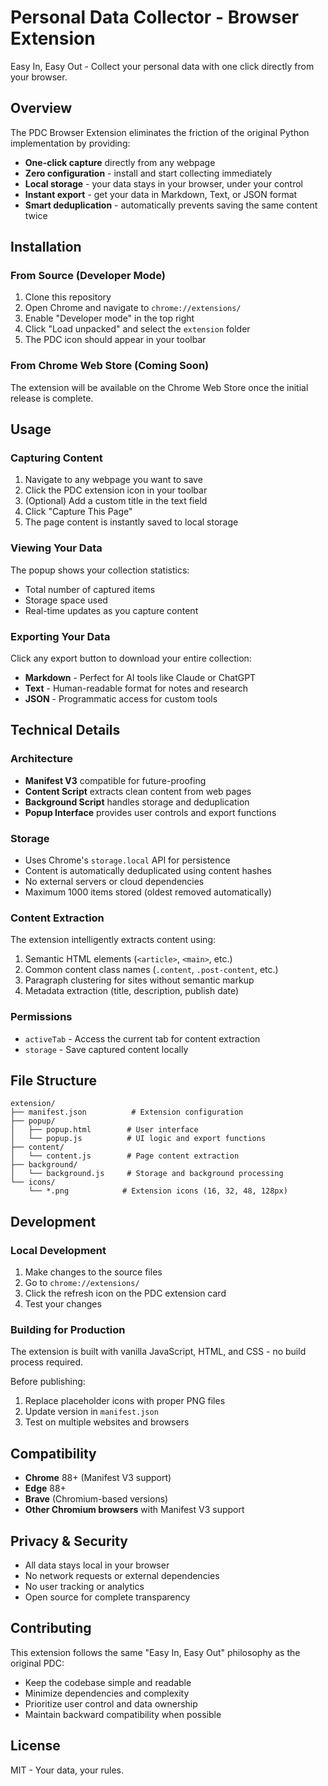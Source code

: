 # Personal Data Collector - Browser Extension

Easy In, Easy Out - Collect your personal data with one click directly from your browser.

## Overview

The PDC Browser Extension eliminates the friction of the original Python implementation by providing:

- **One-click capture** directly from any webpage
- **Zero configuration** - install and start collecting immediately  
- **Local storage** - your data stays in your browser, under your control
- **Instant export** - get your data in Markdown, Text, or JSON format
- **Smart deduplication** - automatically prevents saving the same content twice

## Installation

### From Source (Developer Mode)

1. Clone this repository
2. Open Chrome and navigate to `chrome://extensions/`
3. Enable "Developer mode" in the top right
4. Click "Load unpacked" and select the `extension` folder
5. The PDC icon should appear in your toolbar

### From Chrome Web Store (Coming Soon)

The extension will be available on the Chrome Web Store once the initial release is complete.

## Usage

### Capturing Content

1. Navigate to any webpage you want to save
2. Click the PDC extension icon in your toolbar
3. (Optional) Add a custom title in the text field
4. Click "Capture This Page"
5. The page content is instantly saved to local storage

### Viewing Your Data

The popup shows your collection statistics:
- Total number of captured items
- Storage space used
- Real-time updates as you capture content

### Exporting Your Data

Click any export button to download your entire collection:

- **Markdown** - Perfect for AI tools like Claude or ChatGPT
- **Text** - Human-readable format for notes and research
- **JSON** - Programmatic access for custom tools

## Technical Details

### Architecture

- **Manifest V3** compatible for future-proofing
- **Content Script** extracts clean content from web pages
- **Background Script** handles storage and deduplication
- **Popup Interface** provides user controls and export functions

### Storage

- Uses Chrome's `storage.local` API for persistence
- Content is automatically deduplicated using content hashes
- No external servers or cloud dependencies
- Maximum 1000 items stored (oldest removed automatically)

### Content Extraction

The extension intelligently extracts content using:

1. Semantic HTML elements (`<article>`, `<main>`, etc.)
2. Common content class names (`.content`, `.post-content`, etc.)
3. Paragraph clustering for sites without semantic markup
4. Metadata extraction (title, description, publish date)

### Permissions

- `activeTab` - Access the current tab for content extraction
- `storage` - Save captured content locally

## File Structure

```
extension/
├── manifest.json          # Extension configuration
├── popup/
│   ├── popup.html        # User interface
│   └── popup.js          # UI logic and export functions
├── content/
│   └── content.js        # Page content extraction
├── background/
│   └── background.js     # Storage and background processing
└── icons/
    └── *.png            # Extension icons (16, 32, 48, 128px)
```

## Development

### Local Development

1. Make changes to the source files
2. Go to `chrome://extensions/`
3. Click the refresh icon on the PDC extension card
4. Test your changes

### Building for Production

The extension is built with vanilla JavaScript, HTML, and CSS - no build process required.

Before publishing:
1. Replace placeholder icons with proper PNG files
2. Update version in `manifest.json`
3. Test on multiple websites and browsers

## Compatibility

- **Chrome** 88+ (Manifest V3 support)
- **Edge** 88+
- **Brave** (Chromium-based versions)
- **Other Chromium browsers** with Manifest V3 support

## Privacy & Security

- All data stays local in your browser
- No network requests or external dependencies
- No user tracking or analytics
- Open source for complete transparency

## Contributing

This extension follows the same "Easy In, Easy Out" philosophy as the original PDC:

- Keep the codebase simple and readable
- Minimize dependencies and complexity
- Prioritize user control and data ownership
- Maintain backward compatibility when possible

## License

MIT - Your data, your rules.
